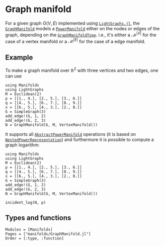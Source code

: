 # Graph manifold

For a given graph $G(V,E)$ implemented using [`LightGraphs.jl`](https://juliagraphs.github.io/LightGraphs.jl/latest/), the [`GraphManifold`](@ref) models a [`PowerManifold`](@ref) either on the nodes or edges of the graph, depending on the [`GraphManifoldType`](@ref).
i.e., it's either a $\mathcal M^{\lvert V \rvert}$ for the case of a vertex manifold or a $\mathcal M^{\lvert E \rvert}$ for the case of a edge manifold.

## Example

To make a graph manifold over $ℝ^2$ with three vertices and two edges, one can use

```@example
using Manifolds
using LightGraphs
M = Euclidean(2)
p = [[1., 4.], [2., 5.], [3., 6.]]
q = [[4., 5.], [6., 7.], [8., 9.]]
x = [[6., 5.], [4., 3.], [2., 8.]]
G = SimpleGraph(3)
add_edge!(G, 1, 2)
add_edge!(G, 2, 3)
N = GraphManifold(G, M, VertexManifold())
```

It supports all [`AbstractPowerManifold`](@ref) operations (it is based on [`NestedPowerRepresentation`](@ref)) and furthermore it is possible to compute a graph logarithm:

```@setup graph-1
using Manifolds
using LightGraphs
M = Euclidean(2)
p = [[1., 4.], [2., 5.], [3., 6.]]
q = [[4., 5.], [6., 7.], [8., 9.]]
x = [[6., 5.], [4., 3.], [2., 8.]]
G = SimpleGraph(3)
add_edge!(G, 1, 2)
add_edge!(G, 2, 3)
N = GraphManifold(G, M, VertexManifold())
```
```@example graph-1
incident_log(N, p)
```

## Types and functions

```@autodocs
Modules = [Manifolds]
Pages = ["manifolds/GraphManifold.jl"]
Order = [:type, :function]
```
